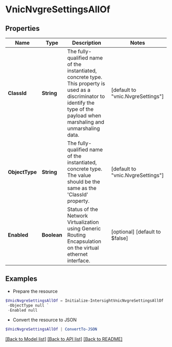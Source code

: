 # VnicNvgreSettingsAllOf
## Properties

Name | Type | Description | Notes
------------ | ------------- | ------------- | -------------
**ClassId** | **String** | The fully-qualified name of the instantiated, concrete type. This property is used as a discriminator to identify the type of the payload when marshaling and unmarshaling data. | [default to "vnic.NvgreSettings"]
**ObjectType** | **String** | The fully-qualified name of the instantiated, concrete type. The value should be the same as the &#39;ClassId&#39; property. | [default to "vnic.NvgreSettings"]
**Enabled** | **Boolean** | Status of the Network Virtualization using Generic Routing Encapsulation on the virtual ethernet interface. | [optional] [default to $false]

## Examples

- Prepare the resource
```powershell
$VnicNvgreSettingsAllOf = Initialize-IntersightVnicNvgreSettingsAllOf  -ClassId null `
 -ObjectType null `
 -Enabled null
```

- Convert the resource to JSON
```powershell
$VnicNvgreSettingsAllOf | ConvertTo-JSON
```

[[Back to Model list]](../README.md#documentation-for-models) [[Back to API list]](../README.md#documentation-for-api-endpoints) [[Back to README]](../README.md)

